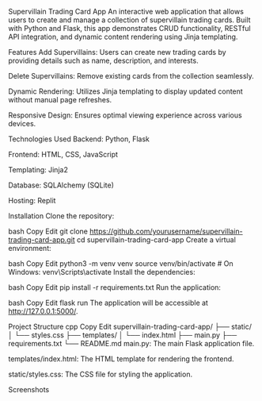 Supervillain Trading Card App
An interactive web application that allows users to create and manage a collection of supervillain trading cards. Built with Python and Flask, this app demonstrates CRUD functionality, RESTful API integration, and dynamic content rendering using Jinja templating.

Features
Add Supervillains: Users can create new trading cards by providing details such as name, description, and interests.

Delete Supervillains: Remove existing cards from the collection seamlessly.

Dynamic Rendering: Utilizes Jinja templating to display updated content without manual page refreshes.

Responsive Design: Ensures optimal viewing experience across various devices.

Technologies Used
Backend: Python, Flask

Frontend: HTML, CSS, JavaScript

Templating: Jinja2

Database: SQLAlchemy (SQLite)

Hosting: Replit

Installation
Clone the repository:

bash
Copy
Edit
git clone https://github.com/yourusername/supervillain-trading-card-app.git
cd supervillain-trading-card-app
Create a virtual environment:

bash
Copy
Edit
python3 -m venv venv
source venv/bin/activate  # On Windows: venv\Scripts\activate
Install the dependencies:

bash
Copy
Edit
pip install -r requirements.txt
Run the application:

bash
Copy
Edit
flask run
The application will be accessible at http://127.0.0.1:5000/.

Project Structure
cpp
Copy
Edit
supervillain-trading-card-app/
├── static/
│   └── styles.css
├── templates/
│   └── index.html
├── main.py
├── requirements.txt
└── README.md
main.py: The main Flask application file.

templates/index.html: The HTML template for rendering the frontend.

static/styles.css: The CSS file for styling the application.

Screenshots
